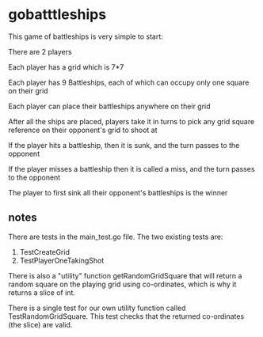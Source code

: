 # gobatttleships

This game of battleships is very simple to start:

There are 2 players

Each player has a grid which is 7*7

Each player has 9 Battleships, each of which can occupy only one square on their grid

Each player can place their battleships anywhere on their grid

After all the ships are placed, players take it in turns to pick any grid square reference on their opponent's grid to shoot at

If the player hits a battleship, then it is sunk, and the turn passes to the opponent

If the player misses a battleship then it is called a miss, and the turn passes to the opponent

The player to first sink all their opponent's battleships is the winner

## notes

There are tests in the main_test.go file. The two existing tests are:
1. TestCreateGrid
2. TestPlayerOneTakingShot

There is also a "utility" function getRandomGridSquare that will return a random square on the playing grid using co-ordinates, which is why it returns a slice of int.

There is a single test for our own utility function called TestRandomGridSquare. This test checks that the returned co-ordinates (the slice) are valid.

